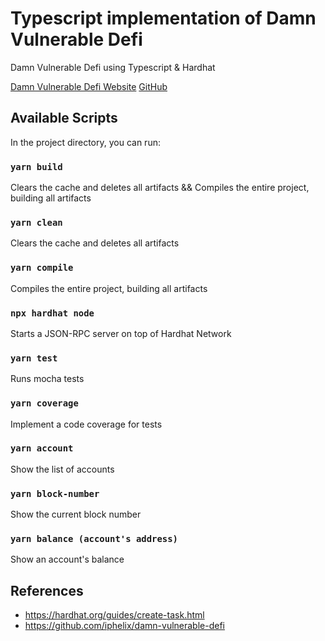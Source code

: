# Typescript implementation of Damn Vulnerable Defi

Damn Vulnerable Defi using Typescript & Hardhat

[Damn Vulnerable Defi Website](https://www.damnvulnerabledefi.xyz/index.html)
[GitHub](https://github.com/OpenZeppelin/damn-vulnerable-defi)

## Available Scripts

In the project directory, you can run:

### `yarn build`

Clears the cache and deletes all artifacts && Compiles the entire project, building all artifacts

### `yarn clean`

Clears the cache and deletes all artifacts

### `yarn compile`

Compiles the entire project, building all artifacts

### `npx hardhat node`

Starts a JSON-RPC server on top of Hardhat Network

### `yarn test`

Runs mocha tests

### `yarn coverage`

Implement a code coverage for tests

### `yarn account`

Show the list of accounts

### `yarn block-number`

Show the current block number

### `yarn balance (account's address)`

Show an account's balance

## References

* https://hardhat.org/guides/create-task.html
* https://github.com/iphelix/damn-vulnerable-defi
